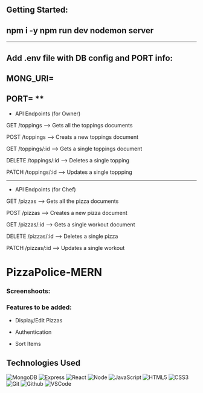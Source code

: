 Getting Started:
---
npm i -y
npm run dev
nodemon server
---
---
Add .env file with DB config and PORT info:
-
MONG_URI=
-
PORT=
**
----

- API Endpoints (for Owner)

GET /toppings --> Gets all the toppings documents

POST /toppings --> Creats a new toppings document

GET /toppings/:id --> Gets a single toppings document

DELETE /toppings/:id --> Deletes a single topping

PATCH /toppings/:id --> Updates a single toppping

---

- API Endpoints (for Chef)

GET /pizzas --> Gets all the pizza documents

POST /pizzas --> Creates a new pizza document

GET /pizzas/:id --> Gets a single workout document

DELETE /pizzas/:id --> Deletes a single pizza

PATCH /pizzas/:id --> Updates a single workout
# PizzaPolice-MERN

### Screenshoots:


 

### Features to be added:

- Display/Edit Pizzas

- Authentication

- Sort Items


## Technologies Used

![MongoDB](https://img.shields.io/badge/-MongoDB-333?style=flat&logo=mongodb)
![Express](https://img.shields.io/badge/-Express-333?style=flat&logo=express)
![React](https://img.shields.io/badge/-React-333?style=flat&logo=react) 
![Node](https://img.shields.io/badge/-Node.js-333?style=flat&logo=node.js)
![JavaScript](https://img.shields.io/badge/-JavaScript-333?style=flat&logo=javascript) 
![HTML5](https://img.shields.io/badge/-HTML5-333?style=flat&logo=html5)
![CSS3](https://img.shields.io/badge/-CSS-333?style=flat&logo=css3)
![Git](https://img.shields.io/badge/-Git-333?style=flat&logo=git)
![Github](https://img.shields.io/badge/-GitHub-333?style=flat&logo=github)
![VSCode](https://img.shields.io/badge/-VS_Code-333?style=flat&logo=visualstudio)

